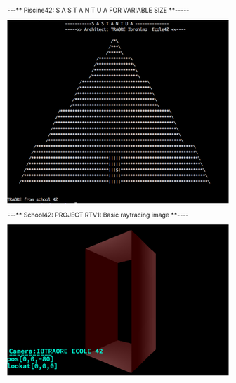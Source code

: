 ---** Piscine42: S A S T A N T U A  FOR VARIABLE  SIZE **-----

![alt tag](sastantuaOutput/monRendu.png)


---** School42: PROJECT RTV1: Basic raytracing image **----

![alt tag](imageDeMonRTV1/rtv1.png)

